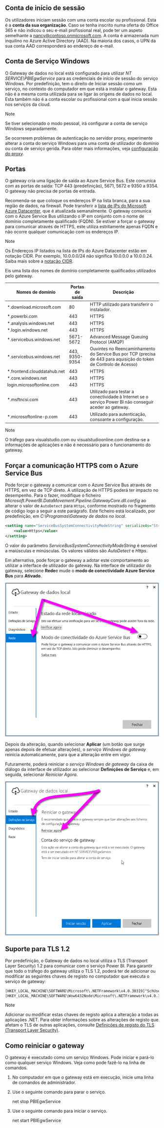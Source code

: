 ## <a name="sign-in-account"></a>Conta de início de sessão

Os utilizadores iniciam sessão com uma conta escolar ou profissional. Esta é a **conta da sua organização**. Caso se tenha inscrito numa oferta do Office 365 e não indicou o seu e-mail profissional real, pode ter um aspeto semelhante a nancy@contoso.onmicrosoft.com. A conta é armazenada num inquilino no Azure Active Directory (AAD). Na maioria dos casos, o UPN da sua conta AAD corresponderá ao endereço de e-mail.

## <a name="windows-service-account"></a>Conta de Serviço Windows

O Gateway de dados no local está configurado para utilizar *NT SERVICE\PBIEgwService* para as credenciais de início de sessão do serviço Windows. Por predefinição, tem o direito de Iniciar sessão como um serviço, no contexto do computador em que está a instalar o gateway. Esta não é a mesma conta utilizada para se ligar às origens de dados no local. Esta também não é a conta escolar ou profissional com a qual inicia sessão nos serviços da cloud.

> [!NOTE]
> Se tiver selecionado o modo pessoal, irá configurar a conta de serviço Windows separadamente.

Se ocorrerem problemas de autenticação no servidor proxy, experimente alterar a conta do serviço Windows para uma conta de utilizador do domínio ou conta de serviço gerida. Para obter mais informações, veja [configuração do proxy](../service-gateway-proxy.md#changing-the-gateway-service-account-to-a-domain-user).

## <a name="ports"></a>Portas

O gateway cria uma ligação de saída ao Azure Service Bus. Este comunica com as portas de saída: TCP 443 (predefinição), 5671, 5672 e 9350 a 9354.  O gateway não precisa de portas de entrada.

Recomenda-se que coloque os endereços IP na lista branca, para a sua região de dados, na firewall. Pode transferir a [lista de IPs do Microsoft Azure Datacenter](https://www.microsoft.com/download/details.aspx?id=41653), que é atualizada semanalmente. O gateway comunica com o Azure Service Bus utilizando o IP em conjunto com o nome de domínio completamente qualificado (FQDN). Se estiver a forçar o gateway para comunicar através de HTTPS, este utiliza estritamente apenas FQDN e não ocorre qualquer comunicação com os endereços IP.

> [!NOTE]
> Os Endereços IP listados na lista de IPs do Azure Datacenter estão em notação CIDR. Por exemplo, 10.0.0.0/24 não significa 10.0.0.0 a 10.0.0.24. Saiba mais sobre a [notação CIDR](http://whatismyipaddress.com/cidr).

Eis uma lista dos nomes de domínio completamente qualificados utilizados pelo gateway.

| Nomes de domínio | Portas de saída | Descrição |
| --- | --- | --- |
| *.download.microsoft.com |80 |HTTP utilizado para transferir o instalador. |
| *.powerbi.com |443 |HTTPS |
| *.analysis.windows.net |443 |HTTPS |
| *.login.windows.net |443 |HTTPS |
| *.servicebus.windows.net |5671-5672 |Advanced Message Queuing Protocol (AMQP) |
| *.servicebus.windows.net |443, 9350-9354 |Ouvintes no Reencaminhamento do Service Bus por TCP (precisa de 443 para aquisição do token de Controlo de Acesso) |
| *.frontend.clouddatahub.net |443 |HTTPS |
| *.core.windows.net |443 |HTTPS |
| login.microsoftonline.com |443 |HTTPS |
| *.msftncsi.com |443 |Utilizado para testar a conectividade à Internet se o serviço Power BI não conseguir aceder ao gateway. |
| *.microsoftonline-p.com |443 |Utilizado para autenticação, consoante a configuração. |

> [!NOTE]
> O tráfego para visualstudio.com ou visualstudioonline.com destina-se a informações de aplicações e não é necessário para o funcionamento do gateway.

## <a name="forcing-https-communication-with-azure-service-bus"></a>Forçar a comunicação HTTPS com o Azure Service Bus

Pode forçar o gateway a comunicar com o Azure Service Bus através de HTTPS, em vez de TCP direto. A utilização de HTTPS poderá ter impacto no desempenho. Para o fazer, modifique o ficheiro *Microsoft.PowerBI.DataMovement.Pipeline.GatewayCore.dll.config* ao alterar o valor de `AutoDetect` para `Https`, conforme mostrado no fragmento de código logo a seguir a este parágrafo. Este ficheiro está localizado, por predefinição, em *C:\Programas\Gateway de dados no local*.

```xml
<setting name="ServiceBusSystemConnectivityModeString" serializeAs="String">
    <value>Https</value>
</setting>
```

O valor do parâmetro *ServiceBusSystemConnectivityModeString* é sensível a maiúsculas e minúsculas. Os valores válidos são *AutoDetect* e *Https*.

Em alternativa, pode forçar o gateway a adotar este comportamento ao utilizar a interface de utilizador do gateway. Na interface de utilizador do gateway, selecione **Rede**e mude o **modo de conectividade Azure Service Bus** para **Ativado**.

![](./media/gateway-onprem-accounts-ports-more/gw-onprem_01.png)

Depois da alteração, quando selecionar **Aplicar** (um botão que surge apenas depois de efetuar alterações), o *serviço Windows de gateway* reinicia automaticamente, para que a alteração entre em vigor.

Futuramente, poderá reiniciar o *serviço Windows de gateway* da caixa de diálogo da interface de utilizador ao selecionar **Definições de Serviço** e, em seguida, selecionar *Reiniciar Agora*.

![](./media/gateway-onprem-accounts-ports-more/gw-onprem_02.png)

## <a name="support-for-tls-12"></a>Suporte para TLS 1.2

Por predefinição, o Gateway de dados no local utiliza o TLS (Transport Layer Security) 1.2 para comunicar com o serviço Power BI. Para garantir que todo o tráfego do gateway utiliza o TLS 1.2, poderá ter de adicionar ou modificar as seguintes chaves de registo no computador que executa o serviço de gateway:

```
[HKEY_LOCAL_MACHINE\SOFTWARE\Microsoft\.NETFramework\v4.0.30319]"SchUseStrongCrypto"=dword:00000001
[HKEY_LOCAL_MACHINE\SOFTWARE\Wow6432Node\Microsoft\.NETFramework\v4.0.30319]"SchUseStrongCrypto"=dword:00000001
```

> [!NOTE]
> Adicionar ou modificar estas chaves de registo aplica a alteração a todas as aplicações .NET. Para obter informações sobre as alterações de registo que afetam o TLS de outras aplicações, consulte [Definições de registo do TLS (Transport Layer Security)](https://docs.microsoft.com/windows-server/security/tls/tls-registry-settings).

## <a name="how-to-restart-the-gateway"></a>Como reiniciar o gateway

O gateway é executado como um serviço Windows. Pode iniciar e pará-lo como qualquer serviço Windows. Veja como pode fazê-lo na linha de comandos.

1. No computador em que o gateway está em execução, inicie uma linha de comandos de administrador.
2. Use o seguinte comando para parar o serviço.
   
   net stop PBIEgwService
3. Use o seguinte comando para iniciar o serviço.
   
   net start PBIEgwService

